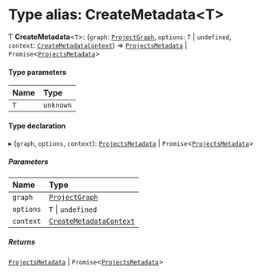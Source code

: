 # Type alias: CreateMetadata\<T\>

Ƭ **CreateMetadata**\<`T`\>: (`graph`: [`ProjectGraph`](/reference/core-api/devkit/documents/ProjectGraph), `options`: `T` \| `undefined`, `context`: [`CreateMetadataContext`](/reference/core-api/devkit/documents/CreateMetadataContext)) => [`ProjectsMetadata`](/reference/core-api/devkit/documents/ProjectsMetadata) \| `Promise`\<[`ProjectsMetadata`](/reference/core-api/devkit/documents/ProjectsMetadata)\>

#### Type parameters

| Name | Type      |
| :--- | :-------- |
| `T`  | `unknown` |

#### Type declaration

▸ (`graph`, `options`, `context`): [`ProjectsMetadata`](/reference/core-api/devkit/documents/ProjectsMetadata) \| `Promise`\<[`ProjectsMetadata`](/reference/core-api/devkit/documents/ProjectsMetadata)\>

##### Parameters

| Name      | Type                                                                                  |
| :-------- | :------------------------------------------------------------------------------------ |
| `graph`   | [`ProjectGraph`](/reference/core-api/devkit/documents/ProjectGraph)                   |
| `options` | `T` \| `undefined`                                                                    |
| `context` | [`CreateMetadataContext`](/reference/core-api/devkit/documents/CreateMetadataContext) |

##### Returns

[`ProjectsMetadata`](/reference/core-api/devkit/documents/ProjectsMetadata) \| `Promise`\<[`ProjectsMetadata`](/reference/core-api/devkit/documents/ProjectsMetadata)\>
